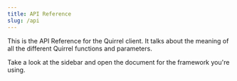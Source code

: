 ```yaml
---
title: API Reference
slug: /api
---
```


This is the API Reference for the Quirrel client.
It talks about the meaning of all the different Quirrel functions and parameters.

Take a look at the sidebar and open the document for the framework you're using.
